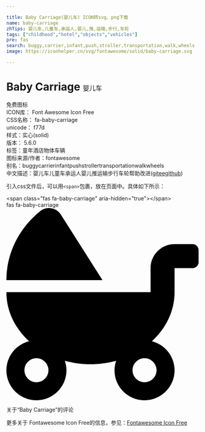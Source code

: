 ```yaml
---

title: Baby Carriage(婴儿车) ICON转svg、png下载
name: baby-carriage
zhTips: 婴儿车,儿童车,承运人,婴儿,推,运输,步行,车轮
tags: ["childhood","hotel","objects","vehicles"]
pre: fas
search: buggy,carrier,infant,push,stroller,transportation,walk,wheels
image: https://iconhelper.cn/svg/fontawesome/solid/baby-carriage.svg

---
```


# Baby Carriage  <small style="font-size: 60%;font-weight: 100">婴儿车</small>


<div class="detail-page">
<p>
<span><span class="badge-success badge">免费图标</span> </span>
<br/>
<span>
ICON库：
<span class="badge-secondary badge">Font Awesome Icon Free</span> 
</span>
<br/>
<span>
CSS名称：
<span class="badge-secondary badge">fa-baby-carriage</span> 
</span>
<br/>
<span>
unicode：
<span class="badge-secondary badge">f77d</span> 
<copy-btn content='f77d' btn-title=""></copy-btn>
<copy-btn :content='String.fromCodePoint(parseInt("f77d", 16))' btn-title="复制U"></copy-btn>
</span><br/><span>样式：<span class="badge-light badge">实心(solid)</span></span>
<br/>
<span>
版本：
<span class="badge-secondary badge">5.6.0</span> 
</span><br/><span>标签：<span class="badge-light badge"><router-link to="/tags/childhood.html">童年</router-link></span><span class="badge-light badge"><router-link to="/tags/hotel.html">酒店</router-link></span><span class="badge-light badge"><router-link to="/tags/objects.html">物体</router-link></span><span class="badge-light badge"><router-link to="/tags/vehicles.html">车辆</router-link></span></span>
<br/>
<span>图标来源/作者：<span class="badge-light badge">fontawesome</span></span> 
<br/>
<span>别名：<span class="badge-light badge">buggy</span><span class="badge-light badge">carrier</span><span class="badge-light badge">infant</span><span class="badge-light badge">push</span><span class="badge-light badge">stroller</span><span class="badge-light badge">transportation</span><span class="badge-light badge">walk</span><span class="badge-light badge">wheels</span></span><br/><span class="zh-detail">中文描述：<span class="badge-primary badge">婴儿车</span><span class="badge-primary badge">儿童车</span><span class="badge-primary badge">承运人</span><span class="badge-primary badge">婴儿</span><span class="badge-primary badge">推</span><span class="badge-primary badge">运输</span><span class="badge-primary badge">步行</span><span class="badge-primary badge">车轮</span><span class="help-link"><span>帮助改进</span>(<a href="https://gitee.com/liuwave/icon-helper/edit/master/json/fontawesome/solid/baby-carriage.json" target="_blank" rel="noopener noreferrer">gitee</a><a href="https://github.com/liuwave/icon-helper/edit/master/json/fontawesome/solid/baby-carriage.json" target="_blank" rel="noopener noreferrer">github</a></span>)</span><br/>
</p>
</div>
<div class="alert alert-dark">
  <i class="fas fa-baby-carriage fa-xs"></i>
  <i class="fas fa-baby-carriage fa-sm"></i>
  <i class="fas fa-baby-carriage fa-lg"></i>
  <i class="fas fa-baby-carriage fa-2x"></i>
  <i class="fas fa-baby-carriage fa-3x"></i>
  <i class="fas fa-baby-carriage fa-5x"></i>
  <i class="fas fa-baby-carriage fa-7x"></i>
</div>
<div>
  <p>引入css文件后，可以用<code>&lt;span&gt;</code>包裹，放在页面中。具体如下所示：    
  </p>
  <div class="alert alert-primary" style="font-size: 14px">
    &lt;span class="fas fa-baby-carriage" aria-hidden="true"&gt;&lt;/span&gt;
    <copy-btn content='<span class="fas fa-baby-carriage" aria-hidden="true"></span>'></copy-btn>
  </div>
  <div class="alert alert-secondary">
    <i class="fas fa-baby-carriage"
    style="font-size: 24px"
    aria-hidden="true"></i> fas fa-baby-carriage
    <copy-btn content="fas fa-baby-carriage" btn-title="复制图标名称"></copy-btn>
  </div>
</div>
<div id="svg" class="svg-wrap">
<svg xmlns="http://www.w3.org/2000/svg" viewBox="0 0 512 512"><path d="M144.8 17c-11.3-17.8-37.2-22.8-54-9.4C35.3 51.9 0 118 0 192h256L144.8 17zM496 96h-48c-35.3 0-64 28.7-64 64v64H0c0 50.6 23 96.4 60.3 130.7C25.7 363.6 0 394.7 0 432c0 44.2 35.8 80 80 80s80-35.8 80-80c0-8.9-1.8-17.2-4.4-25.2 21.6 5.9 44.6 9.2 68.4 9.2s46.9-3.3 68.4-9.2c-2.7 8-4.4 16.3-4.4 25.2 0 44.2 35.8 80 80 80s80-35.8 80-80c0-37.3-25.7-68.4-60.3-77.3C425 320.4 448 274.6 448 224v-64h48c8.8 0 16-7.2 16-16v-32c0-8.8-7.2-16-16-16zM80 464c-17.6 0-32-14.4-32-32s14.4-32 32-32 32 14.4 32 32-14.4 32-32 32zm320-32c0 17.6-14.4 32-32 32s-32-14.4-32-32 14.4-32 32-32 32 14.4 32 32z"/></svg>
</div>
<detail full-name='fa-baby-carriage'></detail>

<Vssue title="关于“Baby Carriage”的评论" >关于“Baby Carriage”的评论</Vssue>
    
<div><p>更多关于  Fontawesome Icon Free的信息，参见：<a target="_blank" href="https://iconhelper.cn/fontawesome.html">Fontawesome Icon Free</a>
</p></div>
